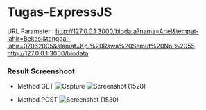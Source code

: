 # Tugas-ExpressJS

URL Parameter :
http://127.0.0.1:3000/biodata?nama=Ariel&tempat-lahir=Bekasi&tanggal-lahir=07062005&alamat=Kp.%20Rawa%20Semut%20No.%2055
http://127.0.0.1:3000/biodata

### Result Screenshoot
* Method GET
![Capture](https://github.com/MuhamadAriel07/technical-assignment-week-10-Ariel/assets/90564840/b7fefbdd-3ec4-4139-9764-4bf923e5cdca)
![Screenshot (1528)](https://github.com/MuhamadAriel07/technical-assignment-week-10-Ariel/assets/90564840/3f8a5360-30ef-49ee-bd45-c20a33c1ec69)

* Method POST
![Screenshot (1530)](https://github.com/MuhamadAriel07/technical-assignment-week-10-Ariel/assets/90564840/ad09bc55-d8a0-4a66-b794-13dcd0c4f517)
